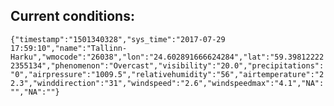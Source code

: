 ## Current conditions: 
 ``` {"timestamp":"1501340328","sys_time":"2017-07-29 17:59:10","name":"Tallinn-Harku","wmocode":"26038","lon":"24.602891666624284","lat":"59.398122222355134","phenomenon":"Overcast","visibility":"20.0","precipitations":"0","airpressure":"1009.5","relativehumidity":"56","airtemperature":"22.3","winddirection":"31","windspeed":"2.6","windspeedmax":"4.1","NA":"","NA":""} ```
